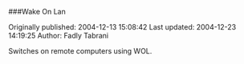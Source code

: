 ###Wake On Lan

Originally published: 2004-12-13 15:08:42
Last updated: 2004-12-23 14:19:25
Author: Fadly Tabrani

Switches on remote computers using WOL.